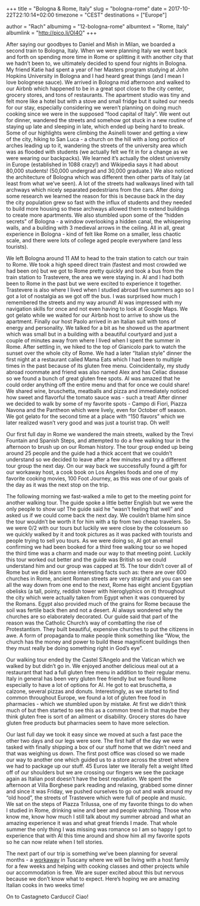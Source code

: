 +++
title = "Bologna & Rome, Italy"
slug = "bologna-rome"
date = 2017-10-22T22:10:14+02:00
timezone = "CEST"
destinations = ["Europe"]

author = "Rach"
albumimg = "12-bologna-rome"
albumtext = "Rome, Italy"
albumlink = "http://pico.li/Ol4O"
+++

After saying our goodbyes to Daniel and Mish in Milan, we boarded a second train to Bologna, Italy. When we were planning Italy we went back and forth on spending more time in Rome or splitting it with another city that we hadn’t been to, we ultimately decided to spend four nights in Bologna. My friend Katie had  spent a year of her Masters program studying at John Hopkins University in Bologna and I had heard great things (and I mean I love bolognese sauce). We arrived in Bologna mid afternoon and walked to our Airbnb which happened to be in a great spot close to the city center, grocery stores, and tons of restaurants. The apartment studio was tiny and felt more like a hotel but with a stove and small fridge but it suited our needs for our stay, especially considering we weren’t planning on doing much cooking since we were in the supposed “food capital of Italy”. We went out for dinner, wandered the streets and somehow got stuck in a new routine of staying up late and sleeping in late, which ended up being hard to break. Some of our highlights were climbing the Asinelli tower and getting a view of the city, hiking to San Luca - a church on the hill with a long portico of arches leading up to it, wandering the streets of the university area which was as flooded with students (we actually felt we fit in for a change as we were wearing our backpacks). We learned it’s actually the oldest university in Europe (established in 1088 crazy!) and Wikipedia says it had about 80,000 students! (50,000 undergrad and 30,000 graduate.) We also noticed the architecture of Bologna which was different then other parts of Italy (at least from what we’ve seen). A lot of the streets had walkways lined with tall archways which nicely separated pedestrians from the cars. After doing some research we learned the reason for this is because back in the day the city population grew so fast with the influx of students and they needed to build more housing so these archways allowed them to extend buildings to create more apartments. We also stumbled upon some of the “hidden secrets” of Bologna - a window overlooking a hidden canal, the whispering walls, and a building with 3 medieval arrows in the ceiling. All in all, great experience in Bologna - kind of felt like Rome on a smaller, less chaotic scale, and there were lots of college aged people everywhere (and less tourists).

We left Bologna around 11 AM to head to the train station to catch our train to Rome. We took a high speed direct train (fastest and most crowded we had been on) but we got to Rome pretty quickly and took a bus from the train station to Trastevere, the area we were staying in. Al and I had both been to Rome in the past but we were excited to experience it together. Trastevere is also where I lived when I studied abroad five summers ago so I got a lot of nostalgia as we got off the bus. I was surprised how much I remembered the streets and my way around! Al was impressed with my navigation skills for once and not even having to look at Google Maps. We got gelato while we waited for our Airbnb host to arrive to show us the apartment. Finally our host Paolo arrived in an Italian suit with tons of energy and personality. We talked for a bit as he showed us the apartment which was small but in a building with a beautiful courtyard and just a couple of minutes away from where I lived when I spent the summer in Rome. After settling in, we hiked to the top of Gianicolo park to watch the sunset over the whole city of Rome. We had a later “Italian style” dinner the first night at a restaurant called Mama Eats which I had been to multiple times in the past because of its gluten free menu. Coincidentally, my study abroad roommate and friend was also named Alex and has Celiac disease so we found a bunch of great gluten free spots. Al was amazed that he could order anything off the entire menu and that for once we could share! We shared wine, bruschetta, meatballs and pizza and immediately noticed how sweet and flavorful the tomato sauce was - such a treat! After dinner we decided to walk by some of my favorite spots - Campo di Fiori, Piazza Navona and the Pantheon which were lively, even for October off season. We got gelato for the second time at a place with “150 flavors” which we later realized wasn’t very good and was just a tourist trap. Oh well!

Our first full day in Rome we wandered the main streets, walked by the Trevi Fountain and Spanish Steps, and attempted to do a free walking tour in the afternoon to brush up on our Roman history. The tour group ended up being around 25 people and the guide had a thick accent that we couldn’t understand so we decided to leave after a few minutes and try a different tour group the next day. On our way back we successfully found a gift for our workaway host, a cook book on Los Angeles foods and one of my favorite cooking movies, 100 Foot Journey, as this was one of our goals of the day as it was the next stop on the trip.

The following morning we fast-walked a mile to get to the meeting point for another walking tour. The guide spoke a little better English but we were the only people to show up! The guide said he “wasn’t feeling that well” and asked us if we could come back the next day. We couldn’t blame him since the tour wouldn’t be worth it for him with a tip from two cheap travelers. So we were 0/2 with our tours but luckily we were close by the colosseum so we quickly walked by it and took pictures as it was packed with tourists and people trying to sell you tours. As we were doing so, Al got an email confirming we had been booked for a third free walking tour so we hoped the third time was a charm and made our way to that meeting point. Luckily this tour worked out better and the guide was British so we could understand him and our group was capped at 15. The tour didn’t cover all of Rome but we did learn some interesting facts such as: there are over 600 churches in Rome, ancient Roman streets are very straight and you can see all the way down from one end to the next, Rome has eight ancient Egyptian obelisks (a tall, pointy, reddish tower with hieroglyphics on it) throughout the city which were actually taken from Egypt when it was conquered by the Romans. Egypt also provided much of the grains for Rome because the soil was fertile back then and not a desert. Al always wondered why the churches are so elaborately decorated. Our guide said that part of the reason was the Catholic Church’s way of combatting the rise of Protestantism. They built beautiful, expensive churches to put the citizens in awe. A form of propaganda to make people think something like “Wow, the church has the money and power to build these magnificent buildings then they must really be doing something right in God’s eye”.

Our walking tour ended by the Castel S’Angelo and the Vatican which we walked by but didn’t go in. We enjoyed another delicious meal out at a restaurant that had a full gluten free menu in addition to their regular menu. Italy in general has been very gluten free friendly but we found Rome especially to have a lot of options for Al. He got to eat bruschetta, a calzone, several pizzas and donuts. Interestingly, as we started to find common throughout Europe, we found a lot of  gluten free food in pharmacies - which we stumbled upon by mistake. At first we didn’t think much of but then started to see this as a common trend in that maybe they think gluten free is sort of an ailment or disability. Grocery stores do have gluten free products but pharmacies seem to have more selection.

Our last full day we took it easy since we moved at such a fast pace the other two days and our legs were sore. The first half of the day we were tasked with finally shipping a box of our stuff home that we didn’t need and that was weighing us down. The first post office was closed so we made our way to another one which guided us to a store across the street where we had to package up our stuff. 45 Euros later we literally felt a weight lifted off of our shoulders but we are crossing our fingers we see the package again as Italian post doesn’t have the best reputation. We spent the afternoon at Villa Borghese park reading and relaxing, grabbed some dinner and since it was Friday, we pushed ourselves to go out and walk around my “old hood”, the streets of Trastevere which were full of people and music. We sat on the steps of Piazza Trilussa, one of my favorite things to do when I studied in Rome, drinking wine and beer and people watching. Those who know me, know how much I still talk about my summer abroad and what an amazing experience it was and what great friends I made. That whole summer the only thing I was missing was romance so I am so happy I got to experience that with Al this time around and show him all my favorite spots so he can now relate when I tell stories.

The next part of our trip is something we’ve been planning for several months - a [workaway](https://workaway.info) in Tuscany where we will be living with a host family for a few weeks and helping with cooking classes and other projects while our accommodation is free. We are super excited about this but nervous because we don’t know what to expect. Here’s hoping we are amazing Italian cooks in two weeks time!

On to Castagneto Carducci! Ciao!

